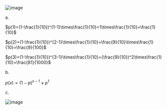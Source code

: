 ![image](https://github.com/user-attachments/assets/cf68f5df-1daa-404d-a24a-e2068965413e)

a. 

$p(1)=(1-\frac{1}{10})^{1-1}\times\frac{1}{10}=1\times\frac{1}{10}=\frac{1}{10}$

$p(2)=(1-\frac{1}{10})^{2-1}\times\frac{1}{10}=\frac{9}{10}\times\frac{1}{10}=\frac{9}{100}$

$p(3)=(1-\frac{1}{10})^{3-1}\times\frac{1}{10}=(\frac{9}{10})^2\times\frac{1}{10}=\frac{81}{1000}$

b.

$p(x)=(1-p)^{x-1}\times{p^1}$

c.

![image](https://github.com/user-attachments/assets/5ce71d2f-0b4b-43bb-a46f-beb3d87309f0)
